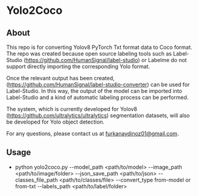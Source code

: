 # Yolo2Coco



## About

This repo is for converting Yolov8 PyTorch Txt format data to Coco format. The repo was created because open source labeling tools such as Label-Studio (https://github.com/HumanSignal/label-studio) or Labelme do not support directly importing the corresponding Yolo format. 

Once the relevant output has been created, <label-studio-converter> (https://github.com/HumanSignal/label-studio-converter) can be used for Label-Studio. In this way, the output of the model can be imported into Label-Studio and a kind of automatic labeling process can be performed. 

The system, which is currently developed for Yolov8 (https://github.com/ultralytics/ultralytics) segmentation datasets, will also be developed for Yolo object detection.

For any questions, please contact us at furkanaydinoz01@gmail.com.


## Usage

* python yolo2coco.py --model_path <path/to/model> --image_path <path/to/image/folder> --json_save_path  <path/to/json> --classes_file_path  <path/to/classes/file> --convert_type from-model or from-txt --labels_path  <path/to/label/folder> 

